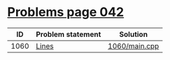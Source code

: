 # [Problems page 042](https://www.e-olymp.com/en/problems?page=42)


| ID   | Problem statement                                 | Solution                       |
|------|---------------------------------------------------|--------------------------------|
| 1060 | [Lines](https://www.e-olymp.com/en/problems/1060) | [1060/main.cpp](1060/main.cpp) |

